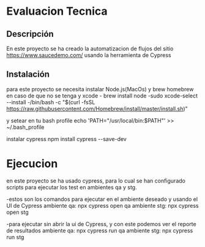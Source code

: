 # Evaluacion Tecnica

## Descripción

En este proyecto se ha creado la automatizacion de flujos del sitio https://www.saucedemo.com/  usando la herramienta de Cypress

## Instalación

para este proyecto se necesita instalar Node.js(MacOs) y brew homebrew en caso de que no se tenga y xcode
       - brew install node
       -sudo xcode-select --install
       -/bin/bash -c "$(curl -fsSL https://raw.githubusercontent.com/Homebrew/install/master/install.sh)"

y setear en tu bash profile 
        echo 'PATH="/usr/local/bin:$PATH"' >> ~/.bash_profile

instalar cypress
    npm install cypress --save-dev

# Ejecucion

en este proyecto se ha usado cypress, para lo cual se han configurado scripts para ejecutar los test en ambientes qa y stg.

-estos son los comandos para ejecutar en el ambiente deseado y usando el UI de Cypress
     ambiente qa: npx cypress open qa
     ambiente stg: npx cypress open stg

-para ejecutar sin abrir la ui de Cypress, y con este podemos ver el reporte de resultados
     ambiente qa: npx cypress run qa
     ambiente stg: npx cypress run stg
